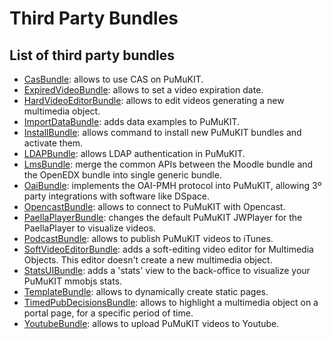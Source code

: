 Third Party Bundles
===================

List of third party bundles
---------------------------

* [CasBundle](https://github.com/pumukit/PumukitCasBundle): allows to use CAS on PuMuKIT.
* [ExpiredVideoBundle](https://github.com/teltek/PumukitExpiredVideoBundle): allows to set a video expiration date.
* [HardVideoEditorBundle](https://github.com/teltek/PumukitHardVideoEditorBundle): allows to edit videos generating a new multimedia object.
* [ImportDataBundle](https://github.com/pumukit/PumukitImportDataBundle): adds data examples to PuMuKIT.
* [InstallBundle](https://github.com/pumukit/PumukitInstallBundle): allows command to install new PuMuKIT bundles and activate them.
* [LDAPBundle](https://github.com/pumukit/PumukitLDAPBundle): allows LDAP authentication in PuMuKIT.
* [LmsBundle](https://github.com/teltek/PumukitLmsBundle): merge the common APIs between the Moodle bundle and the OpenEDX bundle into single generic bundle.
* [OaiBundle](https://github.com/pumukit/PumukitOaiBundle): implements the OAI-PMH protocol into PuMuKIT, allowing 3º party integrations with software like DSpace.
* [OpencastBundle](https://github.com/pumukit/PumukitOpencastBundle): allows to connect to PuMuKIT with Opencast.
* [PaellaPlayerBundle](https://github.com/teltek/PumukitPaellaPlayerBundle): changes the default PuMuKIT JWPlayer for the PaellaPlayer to visualize videos.
* [PodcastBundle](https://github.com/pumukit/PumukitPodcastBundle): allows to publish PuMuKIT videos to iTunes.
* [SoftVideoEditorBundle](https://github.com/teltek/PumukitSoftVideoEditorBundle): adds a soft-editing video editor for Multimedia Objects. This editor doesn't create a new multimedia object.
* [StatsUIBundle](https://github.com/teltek/PumukitStatsUIBundle): adds a 'stats' view to the back-office to visualize your PuMuKIT mmobjs stats.
* [TemplateBundle](https://github.com/pumukit/PumukitTemplateBundle): allows to dynamically create static pages. 
* [TimedPubDecisionsBundle](https://github.com/teltek/PumukitTimedPubDecisionsBundle): allows to highlight a multimedia object on a portal page, for a specific period of time.
* [YoutubeBundle](https://github.com/teltek/PumukitYoutubeBundle): allows to upload PuMuKIT videos to Youtube.
